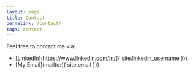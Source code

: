 ```yaml
---
layout: page
title: Contact
permalink: /contact/
tags: contact
---
```


Feel free to contact me via:

- [LinkedIn](https://www.linkedin.com/in/{{ site.linkedin_username }})
- [My Email](mailto:{{ site.email }})  
